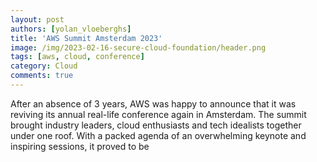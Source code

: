 ```yaml
---
layout: post
authors: [yolan_vloeberghs]
title: 'AWS Summit Amsterdam 2023'
image: /img/2023-02-16-secure-cloud-foundation/header.png
tags: [aws, cloud, conference]
category: Cloud
comments: true
---
```


After an absence of 3 years, AWS was happy to announce that it was reviving its annual real-life conference again in Amsterdam.
The summit brought industry leaders, cloud enthusiasts and tech idealists together under one roof.
With a packed agenda of an overwhelming keynote and inspiring sessions, it proved to be   